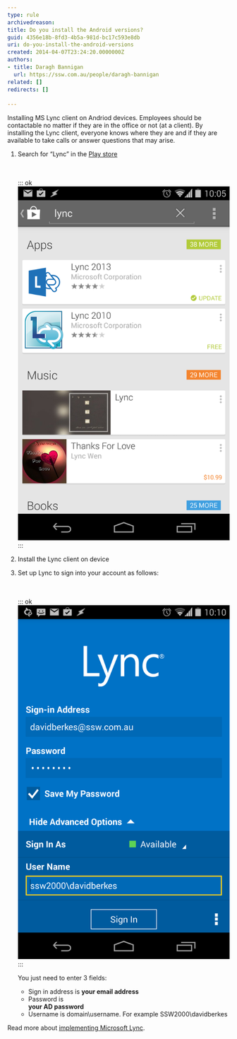 ```yaml
---
type: rule
archivedreason: 
title: Do you install the Android versions?
guid: 4356e18b-8fd3-4b5a-981d-bc17c593e8db
uri: do-you-install-the-android-versions
created: 2014-04-07T23:24:20.0000000Z
authors:
- title: Daragh Bannigan
  url: https://ssw.com.au/people/daragh-bannigan
related: []
redirects: []

---
```


Installing MS Lync client on Andriod devices. Employees should be contactable no matter if they are in the office or not  (at a client). By installing the Lync client, everyone knows where they are and if they are available to take calls or answer questions that may arise. 
<!--endintro-->

1. Search for “Lync” in the [Play store](https://play.google.com/store)<dl class="image"><br><br>::: ok  <br>![Figure: Search for Lync in Playstore](241b2b_android_playstore.png)  <br>:::<br></dl>
2. Install the Lync client on device
3. Set up Lync to sign into your account as follows:<br><dl class="image"><br><br>::: ok  <br>![Figure: Lync sign in process](lync-signin.png)  <br>:::<br></dl>    You just need to enter 3 fields:

    * Sign in address is **your email address**
    * Password is <br>       **your AD password**
    * Username is domain\username. For example SSW2000\davidberkes


Read more about     [implementing Microsoft Lync](http://www.ssw.com.au/ssw/Consulting/Lync.aspx).
